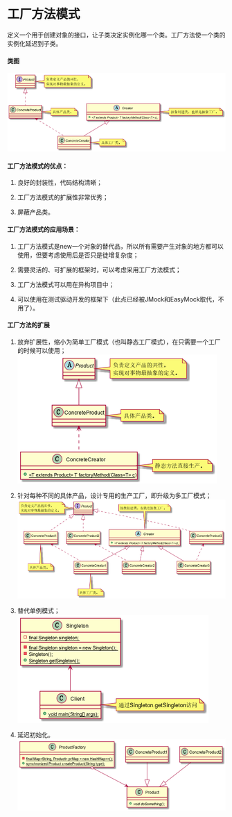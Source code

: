 # 工厂方法模式

定义一个用于创建对象的接口，让子类决定实例化哪一个类。工厂方法使一个类的实例化延迟到子类。

#### 类图

![工厂方法模式类图](../resources/Factory.png)

#### 工厂方法模式的优点：

1. 良好的封装性，代码结构清晰；

2. 工厂方法模式的扩展性非常优秀；

3. 屏蔽产品类。

#### 工厂方法模式的应用场景：

1. 工厂方法模式是new一个对象的替代品，所以所有需要产生对象的地方都可以使用，但要考虑使用后是否只是徒增复杂度；

2. 需要灵活的、可扩展的框架时，可以考虑采用工厂方法模式；

3. 工厂方法模式可以用在异构项目中；

4. 可以使用在测试驱动开发的框架下（此点已经被JMock和EasyMock取代，不用了）。

#### 工厂方法的扩展

1. 放弃扩展性，缩小为简单工厂模式（也叫静态工厂模式），在只需要一个工厂的时候可以使用；
![简单工厂方法模式类图](../resources/EasyFactory.png)

2. 针对每种不同的具体产品，设计专用的生产工厂，即升级为多工厂模式；
![多工厂方法模式类图](../resources/MultiFactory.png)

3. 替代单例模式；
![单例工厂方法模式类图](../resources/Singleton.png)

4. 延迟初始化。
![延迟工厂方法模式类图](../resources/LazyFactory.png)
